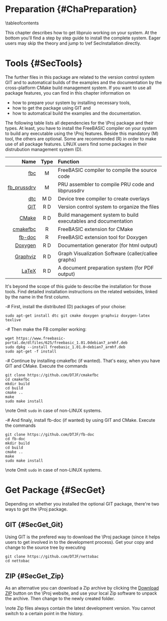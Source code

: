 Preparation {#ChaPreparation}
===========
\tableofcontents

This chapter describes how to get libpruio working on your system. At
the bottom you'll find a step by step guide to install the complete
system. Eager users may skip the theory and jump to \ref
SecInstallation directly.


# Tools  {#SecTools}

The further files in this package are related to the version control
system GIT and to automatical builds of the examples and the
documentation by the cross-platform CMake build management system. If
you want to use all package features, you can find in this chapter
information on

- how to prepare your system by installing necessary tools,
- how to get the package using GIT and
- how to automatical build the examples and the documentation.

The following table lists all dependencies for the \Proj package and
their types. At least, you have to install the FreeBASIC compiler on
your system to build any executable using the \Proj features. Beside
this mandatory (M) tool, the others are optional. Some are recommended
(R) in order to make use of all package features. LINUX users find some
packages in their distrubution management system (D).

|                                               Name  | Type |  Function                                                      |
| --------------------------------------------------: | :--: | :------------------------------------------------------------- |
| [fbc](http://www.freebasic.net)                     | M    | FreeBASIC compiler to compile the source code                  |
| [fb_prussdrv](https://github.com/DTJF/fb_prussdrv)  | M    | PRU assembler to compile PRU code and libprussdrv              |
| [dtc](https://git.kernel.org/cgit/utils/dtc/dtc.git)| M  D | Device tree compiler to create overlays                        |
| [GIT](http://git-scm.com/)                          | R  D | Version control system to organize the files                   |
| [CMake](http://www.cmake.org)                       | R  D | Build management system to build executables and documentation |
| [cmakefbc](http://github.com/DTJF/cmakefbc)         | R    | FreeBASIC extension for CMake                                  |
| [fb-doc](http://github.com/DTJF/fb-doc)             | R    | FreeBASIC extension tool for Doxygen                           |
| [Doxygen](http://www.doxygen.org/)                  | R  D | Documentation generator (for html output)                      |
| [Graphviz](http://www.graphviz.org/)                | R  D | Graph Visualization Software (caller/callee graphs)            |
| [LaTeX](https://latex-project.org/ftp.html)         | R  D | A document preparation system (for PDF output)                 |

It's beyond the scope of this guide to describe the installation for
those tools. Find detailed installation instructions on the related
websides, linked by the name in the first column.

-# First, install the distributed (D) packages of your choise:
   ~~~{.sh}
   sudo apt-get install dtc git cmake doxygen graphviz doxygen-latex texlive
   ~~~

-# Then make the FB compiler working:
   ~~~{.sh}
   wget https://www.freebasic-portal.de/dlfiles/625/freebasic_1.01.0debian7_armhf.deb
   sudo dpkg --install freebasic_1.01.0~debian7_armhf.deb
   sudo apt-get -f install
   ~~~

-# Continue by installing cmakefbc (if wanted). That's easy, when you
   have GIT and CMake. Execute the commands
   ~~~{.sh}
   git clone https://github.com/DTJF/cmakefbc
   cd cmakefbc
   mkdir build
   cd build
   cmake ..
   make
   sudo make install
   ~~~
   \note Omit `sudo` in case of non-LINUX systems.

-# And finaly, install fb-doc (if wanted) by using GIT and CMake.
   Execute the commands
   ~~~{.sh}
   git clone https://github.com/DTJF/fb-doc
   cd fb-doc
   mkdir build
   cd build
   cmake ..
   make
   sudo make install
   ~~~
   \note Omit `sudo` in case of non-LINUX systems.


# Get Package  {#SecGet}

Depending on whether you installed the optional GIT package, there're
two ways to get the \Proj package.

## GIT  {#SecGet_Git}

Using GIT is the prefered way to download the \Proj package (since it
helps users to get involved in to the development process). Get your
copy and change to the source tree by executing

~~~{.sh}
git clone https://github.com/DTJF/nettobac
cd nettobac
~~~

## ZIP  {#SecGet_Zip}

As an alternative you can download a Zip archive by clicking the
[Download ZIP](https://github.com/DTJF/girtobac/archive/master.zip)
button on the \Proj website, and use your local Zip software to unpack
the archive. Then change to the newly created folder.

\note Zip files always contain the latest development version. You
      cannot switch to a certain point in the history.

